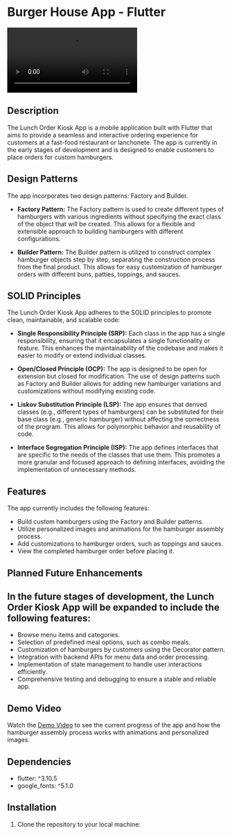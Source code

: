 # Burger House App - Flutter

![Demo Video](https://www.dropbox.com/scl/fi/bqet1y05g9wx81gbz31qj/video-linkedin.mp4?rlkey=be1qrru0e1trnwbew272lkb4i&dl=0)

## Description

The Lunch Order Kiosk App is a mobile application built with Flutter that aims to provide a seamless and interactive ordering experience for customers at a fast-food restaurant or lanchonete. The app is currently in the early stages of development and is designed to enable customers to place orders for custom hamburgers.

## Design Patterns

The app incorporates two design patterns: Factory and Builder.

- **Factory Pattern:** The Factory pattern is used to create different types of hamburgers with various ingredients without specifying the exact class of the object that will be created. This allows for a flexible and extensible approach to building hamburgers with different configurations.

- **Builder Pattern:** The Builder pattern is utilized to construct complex hamburger objects step by step, separating the construction process from the final product. This allows for easy customization of hamburger orders with different buns, patties, toppings, and sauces.

## SOLID Principles

The Lunch Order Kiosk App adheres to the SOLID principles to promote clean, maintainable, and scalable code:

- **Single Responsibility Principle (SRP):** Each class in the app has a single responsibility, ensuring that it encapsulates a single functionality or feature. This enhances the maintainability of the codebase and makes it easier to modify or extend individual classes.

- **Open/Closed Principle (OCP):** The app is designed to be open for extension but closed for modification. The use of design patterns such as Factory and Builder allows for adding new hamburger variations and customizations without modifying existing code.

- **Liskov Substitution Principle (LSP):** The app ensures that derived classes (e.g., different types of hamburgers) can be substituted for their base class (e.g., generic hamburger) without affecting the correctness of the program. This allows for polymorphic behavior and reusability of code.

- **Interface Segregation Principle (ISP):** The app defines interfaces that are specific to the needs of the classes that use them. This promotes a more granular and focused approach to defining interfaces, avoiding the implementation of unnecessary methods.


## Features

The app currently includes the following features:

- Build custom hamburgers using the Factory and Builder patterns.
- Utilize personalized images and animations for the hamburger assembly process.
- Add customizations to hamburger orders, such as toppings and sauces.
- View the completed hamburger order before placing it.

## Planned Future Enhancements

In the future stages of development, the Lunch Order Kiosk App will be expanded to include the following features:
- 
- Browse menu items and categories.
- Selection of predefined meal options, such as combo meals.
- Customization of hamburgers by customers using the Decorator pattern.
- Integration with backend APIs for menu data and order processing.
- Implementation of state management to handle user interactions efficiently.
- Comprehensive testing and debugging to ensure a stable and reliable app.

## Demo Video

Watch the [Demo Video](https://www.dropbox.com/scl/fi/i4wxikmhnsyjefaixtbky/how-to-code-a-big-mac.mp4?rlkey=fhu9uw8nxf9vce1qf1logjsq7&dl=0) to see the current progress of the app and how the hamburger assembly process works with animations and personalized images.

## Dependencies

- flutter: ^3.10.5 
- google_fonts: ^5.1.0


## Installation

1. Clone the repository to your local machine: